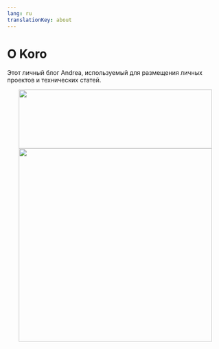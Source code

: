 ```yaml
---
lang: ru
translationKey: about
---
```


# О Koro

Этот личный блог Andrea, используемый для размещения личных проектов и технических статей.

<div align="center"> <img height="137px" width="450px" style="width: 450px" src="https://github-readme-stats.vercel.app/api?username=AndreaFrederica&hide_title=true&hide_border=true&show_icons=trueline_height=21&text_color=000&icon_color=000&bg_color=0,ea6161,ffc64d,fffc4d,52fa5a&theme=graywhite" /> 
</div>
<div align="center"> <img  style="width: 450px" src="https://github-readme-stats.vercel.app/api/top-langs/?username=AndreaFrederica&hide_title=true&hide_border=true&layout=compact&langs_count=6&text_color=000&icon_color=fff&bg_color=0,52fa5a,4dfcff,c64dff&theme=graywhite" /> </div>
